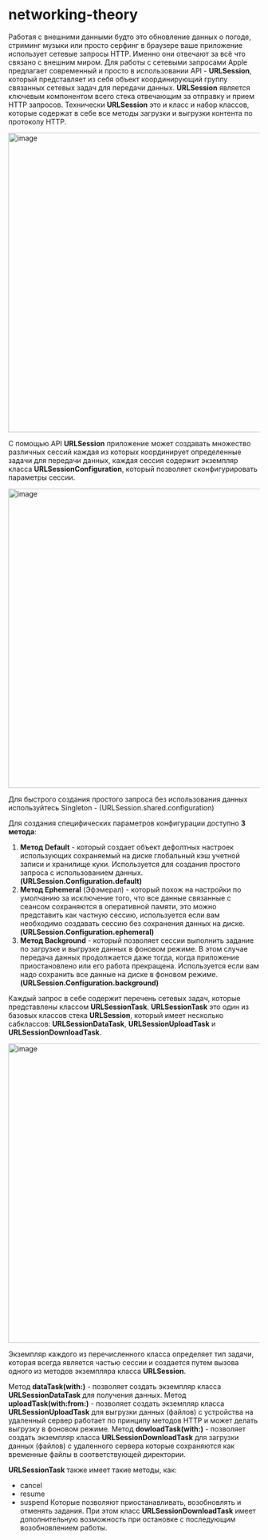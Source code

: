 # networking-theory

Работая с внешними данными будто это обновление данных о погоде, стриминг музыки или просто серфинг в браузере ваше приложение использует сетевые запросы HTTP. Именно они отвечают за всё что связано с внешним миром. Для работы с сетевыми запросами Apple предлагает современный и просто в использовании API - **URLSession**, который представляет из себя объект координирующий группу связанных сетевых задач для передачи данных. **URLSession** является ключевым компонентом всего стека отвечающим за отправку и прием HTTP запросов. Технически **URLSession** это и класс и набор классов, которые содержат в себе все методы загрузки и выгрузки контента по протоколу HTTP. 

<img width="600" alt="image" src="https://user-images.githubusercontent.com/55939234/167616856-e5db1717-d5b4-418a-a672-9c99fd64f182.png">


С помощью API **URLSession** приложение может создавать множество различных сессий каждая из которых координирует определенные задачи для передачи данных, каждая сессия содержит экземпляр класса **URLSessionConfiguration**, который позволяет сконфигурировать параметры сессии. 

<img width="600" alt="image" src="https://user-images.githubusercontent.com/55939234/167617238-e9e6b896-986e-43b0-985f-82a33e9dde7a.png">

Для быстрого создания простого запроса без использования данных используйтесь Singleton - (URLSession.shared.configuration)

Для создания специфических параметров конфигурации доступно **3 метода**: 
1. **Метод Default** - который создает объект дефолтных настроек использующих сохраняемый на диске глобальный кэш учетной записи и хранилище куки. Используется для создания простого запроса с использованием данных. **(URLSession.Configuration.default)**
2. **Метод Ephemeral** (Эфэмерал) - который похож на настройки по умолчанию за исключение того, что все данные связанные с сеансом сохраняются в оперативной памяти, это можно представить как частную сессию, используется если вам необходимо создавать сессию без сохранения данных на диске. **(URLSession.Configuration.ephemeral)**
3. **Метод Background** - который позволяет сессии выполнить задание по загрузке и выгрузке данных в фоновом режиме. В этом случае передача данных продолжается даже тогда, когда приложение приостановлено или его работа прекращена. Используется если вам надо сохранить все данные на диске в фоновом режиме. **(URLSession.Configuration.background)**

Каждый запрос в себе содержит перечень сетевых задач, которые представлены классом **URLSessionTask**. **URLSessionTask** это один из базовых классов стека **URLSession**, который имеет несколько сабклассов: **URLSessionDataTask**, **URLSessionUploadTask** и **URLSessionDownloadTask**.

<img width="600" alt="image" src="https://user-images.githubusercontent.com/55939234/167622288-f10de5c3-bd96-4edd-95e4-e4f6bf5ff0e4.png">

Экземпляр каждого из перечисленного класса определяет тип задачи, которая всегда является частью сессии и создается путем вызова одного из методов экземпляра класса **URLSession**. 

Метод **dataTask(with:)** - позволяет создать экземпляр класса **URLSessionDataTask** для получения данных.
Метод **uploadTask(with:from:)** - позволяет создать экземпляр класса **URLSessionUploadTask** для выгрузки данных (файлов) с устройства на удаленный сервер работает по принципу методов HTTP и может делать выгрузку в фоновом режиме.
Метод **dowloadTask(with:)** - позволяет создать экземпляр класса **URLSessionDownloadTask** для загрузки данных (файлов) с удаленного сервера которые сохраняются как временные файлы в соответствующей директории. 

**URLSessionTask** также имеет такие методы, как:
- cancel
- resume
- suspend
Которые позволяют приостанавливать, возобновлять и отменять задания. При этом класс **URLSessionDownloadTask** имеет дополнительную возможность при остановке с последующим возобновлением работы.
